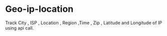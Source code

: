 # Geo-ip-location
Track City , ISP , Location , Region ,Time , Zip , Latitude and Longitude of IP using api call. 
